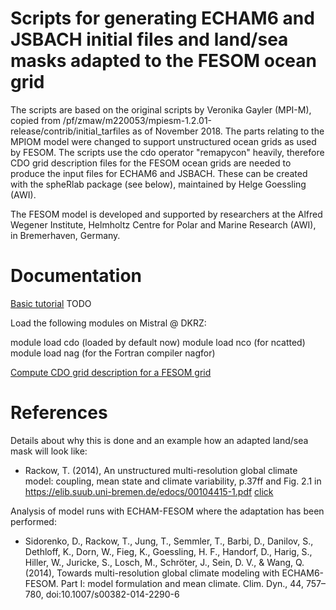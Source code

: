 Scripts for generating ECHAM6 and JSBACH initial files and land/sea masks adapted to the FESOM ocean grid
======

The scripts are based on the original scripts by Veronika Gayler (MPI-M), copied from /pf/zmaw/m220053/mpiesm-1.2.01-release/contrib/initial_tarfiles as of November 2018. The parts relating to the MPIOM model were changed to support unstructured ocean grids as used by FESOM. The scripts use the cdo operator "remapycon" heavily, therefore CDO grid description files for the FESOM ocean grids are needed to produce the input files for ECHAM6 and JSBACH. These can be created with the spheRlab package (see below), maintained by Helge Goessling (AWI). 

The FESOM model is developed and supported by researchers at the Alfred Wegener Institute, Helmholtz Centre for Polar and Marine Research (AWI), in Bremerhaven, Germany.

Documentation
=============

[Basic tutorial](/docs/README.md) TODO

Load the following modules on Mistral @ DKRZ:

module load cdo (loaded by default now)
module load nco (for ncatted)
module load nag (for the Fortran compiler nagfor)

[Compute CDO grid description for a FESOM grid](https://gitlab.dkrz.de/FESOM/fesom2/blob/master/docs/convert_grid_to_nc.md)

References
==========

Details about why this is done and an example how an adapted land/sea mask will look like:

* Rackow, T. (2014), An unstructured multi-resolution global climate model:coupling, mean state and climate variability, p.37ff and Fig. 2.1 in https://elib.suub.uni-bremen.de/edocs/00104415-1.pdf [click](https://elib.suub.uni-bremen.de/edocs/00104415-1.pdf)

Analysis of model runs with ECHAM-FESOM where the adaptation has been performed:

* Sidorenko, D., Rackow, T., Jung, T., Semmler, T., Barbi, D., Danilov, S., Dethloff, K., Dorn, W., Fieg, K., Goessling, H. F., Handorf, D., Harig, S., Hiller, W., Juricke, S., Losch, M., Schröter, J., Sein, D. V., & Wang, Q. (2014), Towards multi-resolution global climate modeling with ECHAM6-FESOM. Part I: model formulation and mean climate. Clim. Dyn., 44, 757–780, doi:10.1007/s00382-014-2290-6
